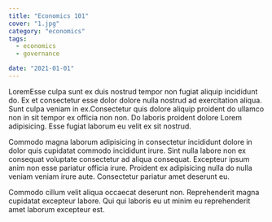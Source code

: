 ```yaml
---
title: "Economics 101"
cover: "1.jpg"
category: "economics"
tags:
  - economics
  - governance

date: "2021-01-01"
---
```


LoremEsse culpa sunt ex duis nostrud tempor non fugiat aliquip incididunt do. Ex et consectetur esse dolor dolore nulla nostrud ad exercitation aliqua. Sunt culpa veniam in ex.Consectetur quis dolore aliquip proident do ullamco non in sit tempor ex officia non non. Do laboris proident dolore Lorem adipisicing. Esse fugiat laborum eu velit ex sit nostrud.

Commodo magna laborum adipisicing in consectetur incididunt dolore in dolor quis cupidatat commodo incididunt irure. Sint nulla labore non ex consequat voluptate consectetur ad aliqua consequat. Excepteur ipsum anim non esse pariatur officia irure. Proident ex adipisicing nulla do nulla veniam veniam irure aute. Consectetur pariatur amet deserunt eu.

Commodo cillum velit aliqua occaecat deserunt non. Reprehenderit magna cupidatat excepteur labore. Qui qui laboris eu ut minim eu reprehenderit amet laborum excepteur est.
